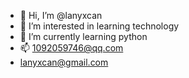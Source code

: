 - 👋 Hi, I’m @lanyxcan
- 👀 I’m interested in learning technology
- 🌱 I’m currently learning python
- 📫 1092059746@qq.com
-    lanyxcan@gmail.com

<!---
lanyxcan/lanyxcan is a ✨ special ✨ repository because its `README.md` (this file) appears on your GitHub profile.
You can click the Preview link to take a look at your changes.
--->
